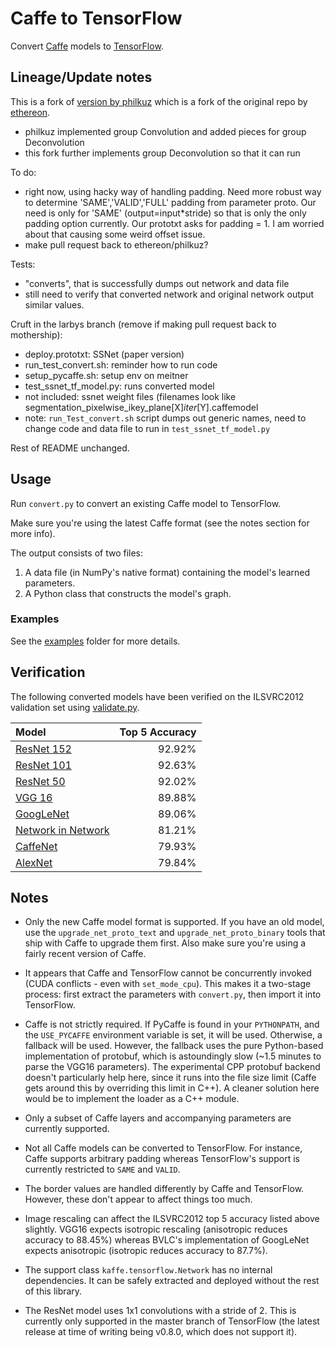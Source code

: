# Caffe to TensorFlow

Convert [Caffe](https://github.com/BVLC/caffe/) models to [TensorFlow](https://github.com/tensorflow/tensorflow).

## Lineage/Update notes

This is a fork of [version by philkuz](https://github.com/philkuz/caffe-tensorflow) which is a fork of the original repo by [ethereon](https://github.com/ethereon/caffe-tensorflow).
* philkuz implemented group Convolution and added pieces for group Deconvolution
* this fork further implements group Deconvolution so that it can run

To do:
* right now, using hacky way of handling padding. Need more robust way to determine 'SAME','VALID','FULL' padding from parameter proto. Our need is only for 'SAME' (output=input*stride) so that is only the only padding option currently. Our prototxt asks for padding = 1. I am worried about that causing some weird offset issue.
* make pull request back to ethereon/philkuz?

Tests:
* "converts", that is successfully dumps out network and data file
* still need to verify that converted network and original network output similar values.

Cruft in the larbys branch (remove if making pull request back to mothership):
* deploy.prototxt: SSNet (paper version)
* run_test_convert.sh: reminder how to run code
* setup_pycaffe.sh: setup env on meitner
* test_ssnet_tf_model.py: runs converted model
* not included: ssnet weight files (filenames look like segmentation_pixelwise_ikey_plane[X]_iter_[Y].caffemodel
* note: `run_Test_convert.sh` script dumps out generic names, need to change code and data file to run in `test_ssnet_tf_model.py`

Rest of README unchanged.

## Usage

Run `convert.py` to convert an existing Caffe model to TensorFlow.

Make sure you're using the latest Caffe format (see the notes section for more info).

The output consists of two files:

1. A data file (in NumPy's native format) containing the model's learned parameters.
2. A Python class that constructs the model's graph.

### Examples

See the [examples](examples/) folder for more details.

## Verification

The following converted models have been verified on the ILSVRC2012 validation set using
[validate.py](examples/imagenet/validate.py).

| Model                                                 | Top 5 Accuracy |
|:------------------------------------------------------|---------------:|
| [ResNet 152](http://arxiv.org/abs/1512.03385)         |         92.92% |
| [ResNet 101](http://arxiv.org/abs/1512.03385)         |         92.63% |
| [ResNet 50](http://arxiv.org/abs/1512.03385)          |         92.02% |
| [VGG 16](http://arxiv.org/abs/1409.1556)              |         89.88% |
| [GoogLeNet](http://arxiv.org/abs/1409.4842)           |         89.06% |
| [Network in Network](http://arxiv.org/abs/1312.4400)  |         81.21% |
| [CaffeNet](http://arxiv.org/abs/1408.5093)            |         79.93% |
| [AlexNet](http://goo.gl/3BilWd)                       |         79.84% |

## Notes

- Only the new Caffe model format is supported. If you have an old model, use the `upgrade_net_proto_text` and `upgrade_net_proto_binary` tools that ship with Caffe to upgrade them first. Also make sure you're using a fairly recent version of Caffe.

- It appears that Caffe and TensorFlow cannot be concurrently invoked (CUDA conflicts - even with `set_mode_cpu`). This makes it a two-stage process: first extract the parameters with `convert.py`, then import it into TensorFlow.

- Caffe is not strictly required. If PyCaffe is found in your `PYTHONPATH`, and the `USE_PYCAFFE` environment variable is set, it will be used. Otherwise, a fallback will be used. However, the fallback uses the pure Python-based implementation of protobuf, which is astoundingly slow (~1.5 minutes to parse the VGG16 parameters). The experimental CPP protobuf backend doesn't particularly help here, since it runs into the file size limit (Caffe gets around this by overriding this limit in C++). A cleaner solution here would be to implement the loader as a C++ module.

- Only a subset of Caffe layers and accompanying parameters are currently supported.

- Not all Caffe models can be converted to TensorFlow. For instance, Caffe supports arbitrary padding whereas TensorFlow's support is currently restricted to `SAME` and `VALID`.

- The border values are handled differently by Caffe and TensorFlow. However, these don't appear to affect things too much.

- Image rescaling can affect the ILSVRC2012 top 5 accuracy listed above slightly. VGG16 expects isotropic rescaling (anisotropic reduces accuracy to 88.45%) whereas BVLC's implementation of GoogLeNet expects anisotropic (isotropic reduces accuracy to 87.7%).

- The support class `kaffe.tensorflow.Network` has no internal dependencies. It can be safely extracted and deployed without the rest of this library.

- The ResNet model uses 1x1 convolutions with a stride of 2. This is currently only supported in the master branch of TensorFlow (the latest release at time of writing being v0.8.0, which does not support it).
